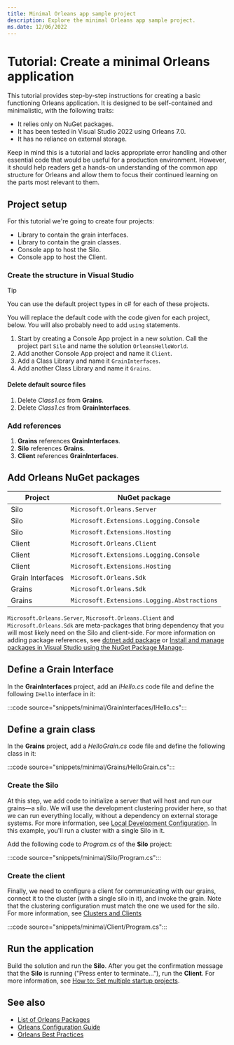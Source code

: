 ```yaml
---
title: Minimal Orleans app sample project
description: Explore the minimal Orleans app sample project.
ms.date: 12/06/2022
---
```


# Tutorial: Create a minimal Orleans application

This tutorial provides step-by-step instructions for creating a basic functioning Orleans application. It is designed to be self-contained and minimalistic, with the following traits:

- It relies only on NuGet packages.
- It has been tested in Visual Studio 2022 using Orleans 7.0.
- It has no reliance on external storage.

Keep in mind this is a tutorial and lacks appropriate error handling and other essential code that would be useful for a production environment. However, it should help readers get a hands-on understanding of the common app structure for Orleans and allow them to focus their continued learning on the parts most relevant to them.

## Project setup

For this tutorial we're going to create four projects:

- Library to contain the grain interfaces.
- Library to contain the grain classes.
- Console app to host the Silo.
- Console app to host the Client.

### Create the structure in Visual Studio

> [!TIP]
> You can use the default project types in c# for each of these projects.

You will replace the default code with the code given for each project, below. You will also probably need to add `using` statements.

1. Start by creating a Console App project in a new solution. Call the project part `Silo` and name the solution `OrleansHelloWorld`.
2. Add another Console App project and name it `Client`.
3. Add a Class Library and name it `GrainInterfaces`.
4. Add another Class Library and name it `Grains`.

#### Delete default source files

1. Delete _Class1.cs_ from **Grains**.
1. Delete _Class1.cs_ from **GrainInterfaces**.

### Add references

1. **Grains** references **GrainInterfaces**.
1. **Silo** references **Grains**.
1. **Client** references **GrainInterfaces**.

## Add Orleans NuGet packages

| Project          | NuGet package                               |
|------------------|---------------------------------------------|
| Silo             | `Microsoft.Orleans.Server`                  |
| Silo             | `Microsoft.Extensions.Logging.Console`      |
| Silo             | `Microsoft.Extensions.Hosting`              |
| Client           | `Microsoft.Orleans.Client`                  |
| Client           | `Microsoft.Extensions.Logging.Console`      |
| Client           | `Microsoft.Extensions.Hosting`              |
| Grain Interfaces | `Microsoft.Orleans.Sdk`                     |
| Grains           | `Microsoft.Orleans.Sdk`                     |
| Grains           | `Microsoft.Extensions.Logging.Abstractions` |

`Microsoft.Orleans.Server`, `Microsoft.Orleans.Client` and `Microsoft.Orleans.Sdk` are meta-packages that bring dependency that you will most likely need on the Silo and client-side. For more information on adding package references, see [dotnet add package](../../core/tools/dotnet-add-package.md) or [Install and manage packages in Visual Studio using the NuGet Package Manage](/nuget/consume-packages/install-use-packages-visual-studio).

## Define a Grain Interface

In the **GrainInterfaces** project, add an _IHello.cs_ code file and define the following `IHello` interface in it:

:::code source="snippets/minimal/GrainInterfaces/IHello.cs":::

## Define a grain class

In the **Grains** project, add a _HelloGrain.cs_ code file and define the following class in it:

:::code source="snippets/minimal/Grains/HelloGrain.cs":::

### Create the Silo

At this step, we add code to initialize a server that will host and run our grains&mdash;a silo. We will use the development clustering provider here, so that we can run everything locally, without a dependency on external storage systems. For more information, see [Local Development Configuration](../host/configuration-guide/local-development-configuration.md). In this example, you'll run a cluster with a single Silo in it.

Add the following code to _Program.cs_ of the **Silo** project:

:::code source="snippets/minimal/Silo/Program.cs":::

### Create the client

Finally, we need to configure a client for communicating with our grains, connect it to the cluster (with a single silo in it), and invoke the grain. Note that the clustering configuration must match the one we used for the silo. For more information, see [Clusters and Clients](../host/client.md)

:::code source="snippets/minimal/Client/Program.cs":::

## Run the application

Build the solution and run the **Silo**. After you get the confirmation message that the **Silo** is running ("Press enter to terminate..."), run the **Client**. For more information, see [How to: Set multiple startup projects](/visualstudio/ide/how-to-set-multiple-startup-projects).

## See also

- [List of Orleans Packages](../resources/nuget-packages.md)
- [Orleans Configuration Guide](../host/configuration-guide/index.md)
- [Orleans Best Practices](https://www.microsoft.com/research/publication/orleans-best-practices)
